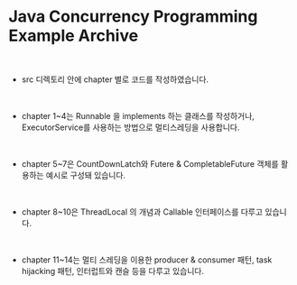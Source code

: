 # Java Concurrency Programming Example Archive

<br>

- src 디렉토리 안에 chapter 별로 코드를 작성하였습니다.

<br>

- chapter 1~4는 Runnable 을 implements 하는 클래스를 작성하거나, ExecutorService를 사용하는 방법으로 멀티스레딩을 사용합니다.

<br>

- chapter 5~7은 CountDownLatch와 Futere & CompletableFuture 객체를 활용하는 예시로 구성돼 있습니다.

<br>

- chapter 8~10은 ThreadLocal 의 개념과 Callable 인터페이스를 다루고 있습니다.

<br>

- chapter 11~14는 멀티 스레딩을 이용한 producer & consumer 패턴, task hijacking 패턴, 인터럽트와 캔슬 등을 다루고 있습니다.
